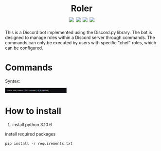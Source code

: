 <h1 align="center">
    Roler
    <br>
    <div align="center">
    <img src="https://img.shields.io/badge/Python-3.10.6-blue" align="center"/>
    <img src="https://img.shields.io/badge/discord.py-2.2.3-green" align="center"/>
    <img src="https://img.shields.io/badge/Developing-Active-brightgreen" align="center"/>
    <img src="https://img.shields.io/badge/Version-3.0-green" align="center"/>
    </div>
</h1>

This is a Discord bot implemented using the Discord.py library. The bot is designed to manage roles within a Discord server through commands. The commands can only be executed by users with specific "chef" roles, which can be configured.

# Commands

Syntax:


<img src="https://raw.githubusercontent.com/AIO-Develope/roler/main/images/cmd.PNG" width="40%" height="40%"/>

# How to install

1. install python 3.10.6

install required packages
```
pip install -r requirements.txt
```
